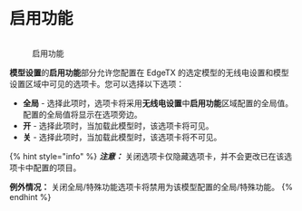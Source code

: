 # 启用功能

<figure><img src="//edgetx-static.zkl2333.com/enabledfeatures.png" alt=""><figcaption><p>启用功能</p></figcaption></figure>

**模型设置**的**启用功能**部分允许您配置在 EdgeTX 的选定模型的无线电设置和模型设置区域中可见的选项卡。您可以选择以下选项：

* **全局** - 选择此项时，选项卡将采用**无线电设置**中**启用功能**区域配置的全局值。配置的全局值将显示在选项旁边。
* **开** - 选择此项时，当加载此模型时，该选项卡将可见。
* **关** - 选择此项时，当加载此模型时，该选项卡将不可见。

{% hint style="info" %}
_**注意：**_ 关闭选项卡仅隐藏选项卡，并不会更改已在该选项卡中配置的项目。

**例外情况：** 关闭全局/特殊功能选项卡将禁用为该模型配置的全局/特殊功能。
{% endhint %}